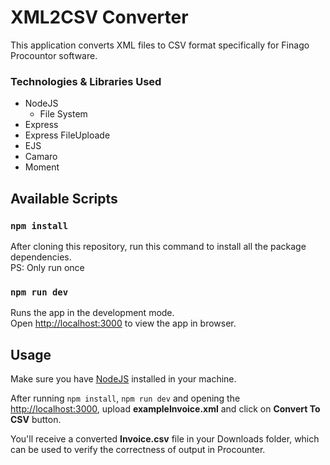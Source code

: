 # XML2CSV Converter

This application converts XML files to CSV format specifically for Finago Procountor software.

### Technologies & Libraries Used

- NodeJS
  - File System
- Express
- Express FileUploade
- EJS
- Camaro
- Moment

## Available Scripts

### `npm install`

After cloning this repository, run this command to install all the package dependencies.<br>
PS: Only run once

### `npm run dev`

Runs the app in the development mode.<br>
Open [http://localhost:3000](http://localhost:3000) to view the app in browser.

## Usage

Make sure you have [NodeJS](https://nodejs.org/en/) installed in your machine. 

After running `npm install`, `npm run dev` and opening the [http://localhost:3000](http://localhost:3000), upload **exampleInvoice.xml** and click on **Convert To CSV** button.

You'll receive a converted **Invoice.csv** file in your Downloads folder, which can be used to verify the correctness of output in Procounter.

